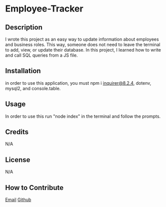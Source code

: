 # Employee-Tracker

## Description

I wrote this project as an easy way to update information about employees and business roles. This way, someone does not need to leave the terminal to add, view, or update their database. In this project, I learned how to write and call SQL queries from a JS file.

## Installation

in order to use this application, you must npm i inquirer@8.2.4, dotenv, mysql2, and console.table.

## Usage

In order to use this run "node index" in the terminal and follow the prompts.

## Credits

N/A

## License

N/A

## How to Contribute

[Email](mailto:bielinskilucas@gmail.com)
[Github](https://github.com/LucasBielinski)
